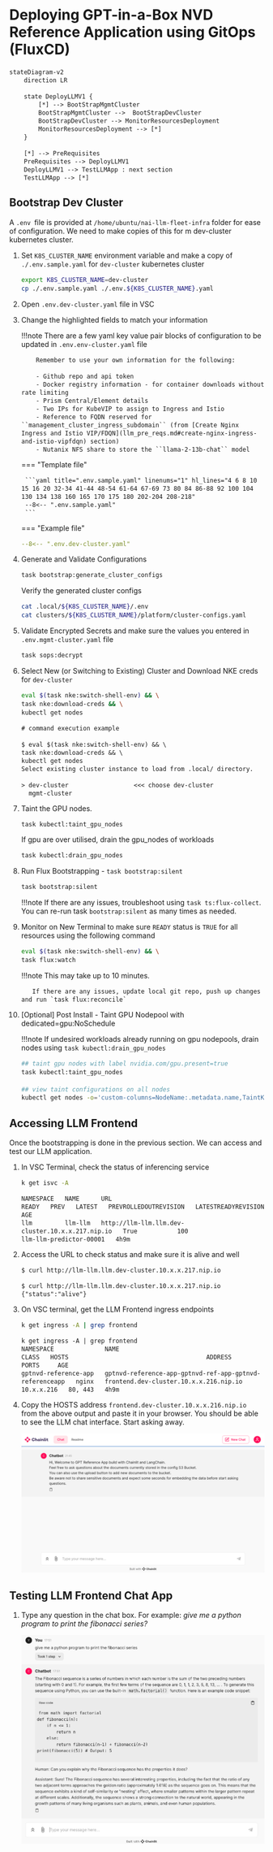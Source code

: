# Deploying GPT-in-a-Box NVD Reference Application using GitOps (FluxCD)

```mermaid
stateDiagram-v2
    direction LR
    
    state DeployLLMV1 {
        [*] --> BootStrapMgmtCluster
        BootStrapMgmtCluster -->  BootStrapDevCluster
        BootStrapDevCluster --> MonitorResourcesDeployment
        MonitorResourcesDeployment --> [*]
    }

    [*] --> PreRequisites
    PreRequisites --> DeployLLMV1 
    DeployLLMV1 --> TestLLMApp : next section
    TestLLMApp --> [*]
```


## Bootstrap Dev Cluster

A ``.env ``file is provided at   ``/home/ubuntu/nai-llm-fleet-infra`` folder for ease of configuration. We need to make copies of this for m dev-cluster kubernetes cluster.

1. Set ``K8S_CLUSTER_NAME`` environment variable and make a copy of `./.env.sample.yaml` for ``dev-cluster`` kubernetes cluster

    ```bash
    export K8S_CLUSTER_NAME=dev-cluster
    cp ./.env.sample.yaml ./.env.${K8S_CLUSTER_NAME}.yaml
    ```
   
2. Open ``.env.dev-cluster.yaml`` file in VSC
   
3. Change the highlighted fields to match your information

    !!!note
           There are a few yaml key value pair blocks of configuration to be updated in ``.env.env-cluster.yaml`` file

           Remember to use your own information for the following:

           - Github repo and api token
           - Docker registry information - for container downloads without rate limiting
           - Prism Central/Element details
           - Two IPs for KubeVIP to assign to Ingress and Istio 
           - Reference to FQDN reserved for ``management_cluster_ingress_subdomain`` (from [Create Nginx Ingress and Istio VIP/FDQN](llm_pre_reqs.md#create-nginx-ingress-and-istio-vipfdqn) section)
           - Nutanix NFS share to store the ``llama-2-13b-chat`` model
       
    === "Template file"
  
        ```yaml title=".env.sample.yaml" linenums="1" hl_lines="4 6 8 10 15 16 20 32-34 41-44 48-54 61-64 67-69 73 80 84 86-88 92 100 104 130 134 138 160 165 170 175 180 202-204 208-218"
        --8<-- ".env.sample.yaml"
        ```
    
    === "Example file"

      ```yaml title=".env.dev-cluster.yaml" linenums="1" hl_lines="4 6 8 10 15 16 20 32-34 41-44 48-54 61-64 67-69 73 80 84 86-88 92 100 104 130 134 138 160 165 170 175 180 202-204 208-218"
      --8<-- ".env.dev-cluster.yaml"
      ```

4. Generate and Validate Configurations
  
    ```bash
    task bootstrap:generate_cluster_configs
    ```

    Verify the generated cluster configs

    ```bash
    cat .local/${K8S_CLUSTER_NAME}/.env
    cat clusters/${K8S_CLUSTER_NAME}/platform/cluster-configs.yaml
    ```

5. Validate Encrypted Secrets and make sure the values you entered in ``.env.mgmt-cluster.yaml`` file

    ```bash
    task sops:decrypt
    ```

6. Select New (or Switching to Existing) Cluster and Download NKE creds for ``dev-cluster``

    ```bash
    eval $(task nke:switch-shell-env) && \
    task nke:download-creds && \
    kubectl get nodes
    ```

    ``` { .text, .no-copy}
    # command execution example

    $ eval $(task nke:switch-shell-env) && \
    task nke:download-creds && \
    kubectl get nodes
    Select existing cluster instance to load from .local/ directory.

    > dev-cluster                  <<< choose dev-cluster                          
      mgmt-cluster
    ```

7. Taint the GPU nodes. 
    
    ```bash
    task kubectl:taint_gpu_nodes
    ```
    If gpu are over utilised, drain the gpu_nodes of workloads

    ```bash
    task kubectl:drain_gpu_nodes
    ```
    
8.  Run Flux Bootstrapping - `task bootstrap:silent`

    ```bash
    task bootstrap:silent
    ```
    !!!note
           If there are any issues, troubleshoot using `task ts:flux-collect`. You can re-run task `bootstrap:silent` as many times as needed.

9.  Monitor on New Terminal to make sure ``READY`` status is ``TRUE`` for all resources using the following command

    ```bash
    eval $(task nke:switch-shell-env) && \
    task flux:watch
    ```

    !!!note
           This may take up to 10 minutes.

           If there are any issues, update local git repo, push up changes and run `task flux:reconcile`

10. [Optional] Post Install - Taint GPU Nodepool with dedicated=gpu:NoSchedule

    !!!note
           If undesired workloads already running on gpu nodepools, drain nodes using `task kubectl:drain_gpu_nodes`

    ```bash
    ## taint gpu nodes with label nvidia.com/gpu.present=true
    task kubectl:taint_gpu_nodes

    ## view taint configurations on all nodes
    kubectl get nodes -o='custom-columns=NodeName:.metadata.name,TaintKey:.spec.taints[*].key,TaintValue:.spec.taints[*].value,TaintEffect:.spec.taints[*].effect'
    ```

## Accessing LLM Frontend

Once the bootstrapping is done in the previous section. We can access and test our LLM application.

1. In VSC Terminal, check the status of inferencing service
   
    ```bash
    k get isvc -A
    ```
    ``` { .text .no-copy }
    NAMESPACE   NAME      URL                                                READY   PREV   LATEST   PREVROLLEDOUTREVISION   LATESTREADYREVISION       AGE
    llm         llm-llm   http://llm-llm.llm.dev-cluster.10.x.x.217.nip.io   True           100                              llm-llm-predictor-00001   4h9m
    ```

2. Access the URL to check status and make sure it is alive and well 
   
    ```bash
    $ curl http://llm-llm.llm.dev-cluster.10.x.x.217.nip.io
    ```
    ``` { .text .no-copy }
    $ curl http://llm-llm.llm.dev-cluster.10.x.x.217.nip.io
    {"status":"alive"} 
    ```
   
3. On VSC terminal, get the LLM Frontend ingress endpoints
   
    ```bash
    k get ingress -A | grep frontend
    ```

    ``` { .text .no-copy }
    k get ingress -A | grep frontend
    NAMESPACE              NAME                                                      CLASS   HOSTS                                      ADDRESS        PORTS     AGE
    gptnvd-reference-app   gptnvd-reference-app-gptnvd-ref-app-gptnvd-referenceapp   nginx   frontend.dev-cluster.10.x.x.216.nip.io   10.x.x.216   80, 443   4h9m      
    ```

4. Copy the HOSTS address ``frontend.dev-cluster.10.x.x.216.nip.io `` from the above output and paste it in your browser. You should be able to see the LLM chat interface. Start asking away. 
   
    ![](images/llm_fe.png)

## Testing LLM Frontend Chat App

1. Type any question in the chat box. For example: *give me a python program to print the fibonacci series?*
   
    ![](images/llm_answer.png)